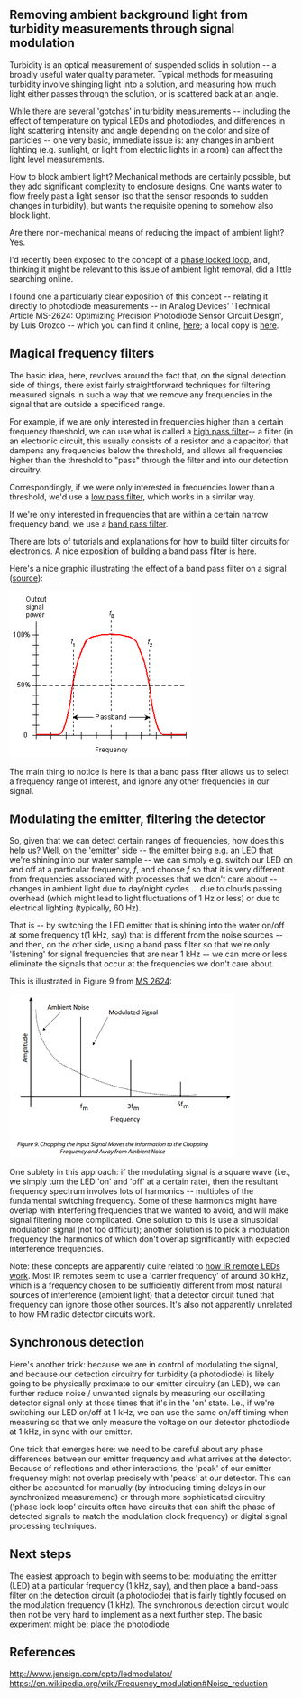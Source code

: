 
## Removing ambient background light from turbidity measurements through signal modulation

Turbidity is an optical measurement of suspended solids in solution -- a broadly useful water quality parameter. Typical methods for measuring turbidity involve shinging light into a solution, and measuring how much light either passes through the solution, or is scattered back at an angle. 

While there are several 'gotchas' in turbidity measurements -- including the effect of temperature on typical LEDs and photodiodes, and differences in light scattering intensity and angle depending on the color and size of particles -- one very basic, immediate issue is:  any changes in ambient lighting (e.g. sunlight, or light from electric lights in a room) can affect the light level measurements.

How to block ambient light? Mechanical methods are certainly possible, but they add significant complexity to enclosure designs.  One wants water to flow freely past a light sensor (so that the sensor responds to sudden changes in turbidity), but wants the requisite opening to somehow also block light.  

Are there non-mechanical means of reducing the impact of ambient light? Yes.

I'd recently been exposed to the concept of a [phase locked loop](https://en.wikipedia.org/wiki/Phase-locked_loop), and, thinking it might be relevant to this issue of ambient light removal, did a little searching online.

I found one a particularly clear exposition of this concept -- relating it directly to photodiode measurements -- in Analog Devices' 'Technical Article MS-2624: Optimizing Precision Photodiode Sensor Circuit Design', by Luis Orozco -- which you can find it online, [here](http://www.analog.com/media/en/technical-documentation/technical-articles/Optimizing-Precision-Photodiode-Sensor-Circuit-Design-MS-2624.pdf);  a local copy is [here](./assets/ms2624.pdf).

## Magical frequency filters

The basic idea, here, revolves around the fact that, on the signal detection side of things, there exist fairly straightforward techniques for filtering measured signals in such a way that we remove any frequencies in the signal that are outside a specificed range.  

For example, if we are only interested in frequencies higher than a certain frequency threshold, we can use what is called a [high pass filter](https://en.wikipedia.org/wiki/High-pass_filter)-- a filter (in an electronic circuit, this usually consists of a resistor and a capacitor) that dampens any frequencies below the threshold, and allows all frequencies higher than the threshold to "pass" through the filter and into our detection circuitry. 

Correspondingly, if we were only interested in frequencies lower than a threshold, we'd use a [low pass filter](https://en.wikipedia.org/wiki/Low-pass_filter), which works in a similar way.

If we're only interested in frequencies that are within a certain narrow frequency band, we use a [band pass filter](https://en.wikipedia.org/wiki/Band-pass_filter). 

There are lots of tutorials and explanations for how to build filter circuits for electronics.  A nice exposition of building a band pass filter is [here](http://www.electronics-tutorials.ws/filter/filter_7.html).


Here's a nice graphic illustrating the effect of a band pass filter on a signal ([source](https://hossainhere.wordpress.com/2010/07/19/bandpass-filter/)):

<img src="./assets/bandpass.gif">

The main thing to notice is here is that a band pass filter allows us to select a frequency range of interest, and ignore any other frequencies in our signal.


## Modulating the emitter, filtering the detector 

So, given that we can detect certain ranges of frequencies, how does this help us?  Well, on the 'emitter' side -- the emitter being e.g. an LED that we're shining into our water sample -- we can simply e.g. switch our LED on and off at a particular frequency, $f$, and choose $f$ so that it is very different from frequencies associated with processes that we don't care about -- changes in ambient light due to day/night cycles ... due to clouds passing overhead (which might lead to light fluctuations of 1 Hz or less) or due to electrical lighting (typically, 60 Hz).  

That is -- by switching the LED emitter that is shining into the water on/off at some frequency t(1 kHz, say) that is different from the noise sources -- and then, on the other side, using a band pass filter so that we're only 'listening' for signal frequencies that are near 1 kHz -- we can more or less eliminate the signals that occur at the frequencies we don't care about.

This is illustrated in Figure 9 from [MS 2624](./assets/ms2624.pdf):

<a href="./assets/fig9.png"><img src="./assets/fig9.png" width=400></a>

One sublety in this approach: if the modulating signal is a square wave (i.e., we simply turn the LED 'on' and 'off' at a certain rate), then the resultant frequency spectrum involves lots of harmonics -- multiples of the fundamental switching frequency.  Some of these harmonics might have overlap with interfering frequencies that we wanted to avoid, and will make signal filtering more complicated.  One solution to this is use a sinusoidal modulation signal (not too difficult); another solution is to pick a modulation frequency the harmonics of which don't overlap significantly with expected interference frequencies.

Note:  these concepts are apparently quite related to [how IR remote LEDs work](https://learn.sparkfun.com/tutorials/ir-communication). Most IR remotes seem to use a 'carrier frequency' of around 30 kHz, which is a frequency chosen to be sufficiently different from most natural sources of interference (ambient light) that a detector circuit tuned that frequency can ignore those other sources.  It's also not apparently unrelated to how FM radio detector circuits work.  


## Synchronous detection 

Here's another trick:  because we are in control of modulating the signal, and because our detection circuitry for turbidity (a photodiode) is likely going to be physically proximate to our emitter circuitry (an LED), we can further reduce noise / unwanted signals by measuring our oscillating detector signal only at those times that it's in the 'on' state.  I.e., if we're switching our LED on/off at 1 kHz, we can use the same on/off timing when measuring so that we only measure the voltage on our detector photodiode at 1 kHz, in sync with our emitter.

One trick that emerges here: we need to be careful about any phase differences between our emitter frequency and what arrives at the detector.  Because of reflections and other interactions, the 'peak' of our emitter frequency might not overlap precisely with 'peaks' at our detector.  This can either be accounted for manually (by introducing timing delays in our synchronized measuremend) or through more sophisticated circuitry ('phase lock loop' circuits often have circuits that can shift the phase of detected signals to match the modulation clock frequency) or digital signal processing techniques.

## Next steps

The easiest approach to begin with seems to be: modulating the emitter (LED) at a particular frequency (1 kHz, say), and then place a band-pass filter on the detection circuit (a photodiode) that is fairly tightly focused on the modulation frequency (1 kHz).  The synchronous detection circuit would then not be very hard to implement as a next further step.  The basic experiment might be:  place the photodiode 

## References

http://www.jensign.com/opto/ledmodulator/
https://en.wikipedia.org/wiki/Frequency_modulation#Noise_reduction


